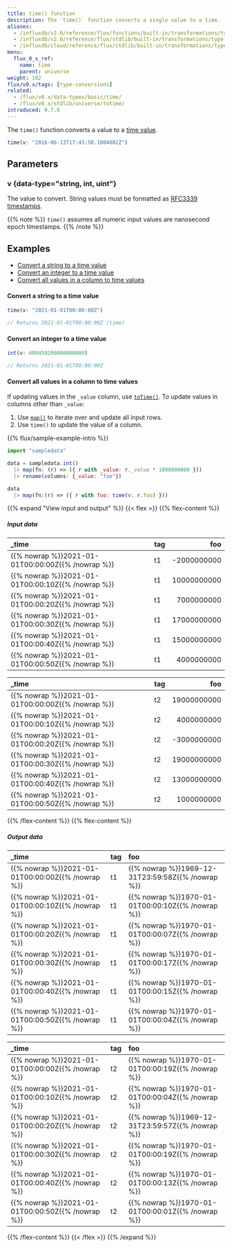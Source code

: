 ```yaml
---
title: time() function
description: The `time()` function converts a single value to a time.
aliases:
  - /influxdb/v2.0/reference/flux/functions/built-in/transformations/type-conversions/time/
  - /influxdb/v2.0/reference/flux/stdlib/built-in/transformations/type-conversions/time/
  - /influxdb/cloud/reference/flux/stdlib/built-in/transformations/type-conversions/time/
menu:
  flux_0_x_ref:
    name: time
    parent: universe
weight: 102
flux/v0.x/tags: [type-conversions]
related:
  - /flux/v0.x/data-types/basic/time/
  - /flux/v0.x/stdlib/universe/totime/
introduced: 0.7.0
---
```


The `time()` function converts a value to a [time value](/flux/v0.x/data-types/basic/time/).

```js
time(v: "2016-06-13T17:43:50.1004002Z")
```

## Parameters

### v {data-type="string, int, uint"}
The value to convert.
String values must be formatted as [RFC3339 timestamps](/influxdb/cloud/reference/glossary/#rfc3339-timestamp).

{{% note %}}
`time()` assumes all numeric input values are nanosecond epoch timestamps.
{{% /note %}}

## Examples

- [Convert a string to a time value](#convert-a-string-to-a-time-value)
- [Convert an integer to a time value](#convert-an-integer-to-a-time-value)
- [Convert all values in a column to time values](#convert-all-values-in-a-column-to-time-values)

#### Convert a string to a time value
```js
time(v: "2021-01-01T00:00:00Z")

// Returns 2021-01-01T00:00:00Z (time)
```

#### Convert an integer to a time value
```js
int(v: 609459200000000000)

// Returns 2021-01-01T00:00:00Z
```

#### Convert all values in a column to time values
If updating values in the `_value` column, use [`toTime()`](/flux/v0.x/stdlib/universe/totime/).
To update values in columns other than `_value`:

1. Use [`map()`](/flux/v0.x/stdlib/universe/map/) to iterate over and update all input rows.
2. Use `time()` to update the value of a column.

{{% flux/sample-example-intro %}}

```js
import "sampledata"

data = sampledata.int()
  |> map(fn: (r) => ({ r with _value: r._value * 1000000000 }))
  |> rename(columns: {_value: "foo"})

data
  |> map(fn:(r) => ({ r with foo: time(v: r.foo) }))
```

{{% expand "View input and output" %}}
{{< flex >}}
{{% flex-content %}}
##### Input data
| _time                                             | tag |         foo |
| :------------------------------------------------ | :-- | ----------: |
| {{% nowrap %}}2021-01-01T00:00:00Z{{% /nowrap %}} | t1  | -2000000000 |
| {{% nowrap %}}2021-01-01T00:00:10Z{{% /nowrap %}} | t1  | 10000000000 |
| {{% nowrap %}}2021-01-01T00:00:20Z{{% /nowrap %}} | t1  |  7000000000 |
| {{% nowrap %}}2021-01-01T00:00:30Z{{% /nowrap %}} | t1  | 17000000000 |
| {{% nowrap %}}2021-01-01T00:00:40Z{{% /nowrap %}} | t1  | 15000000000 |
| {{% nowrap %}}2021-01-01T00:00:50Z{{% /nowrap %}} | t1  |  4000000000 |

| _time                                             | tag |         foo |
| :------------------------------------------------ | :-- | ----------: |
| {{% nowrap %}}2021-01-01T00:00:00Z{{% /nowrap %}} | t2  | 19000000000 |
| {{% nowrap %}}2021-01-01T00:00:10Z{{% /nowrap %}} | t2  |  4000000000 |
| {{% nowrap %}}2021-01-01T00:00:20Z{{% /nowrap %}} | t2  | -3000000000 |
| {{% nowrap %}}2021-01-01T00:00:30Z{{% /nowrap %}} | t2  | 19000000000 |
| {{% nowrap %}}2021-01-01T00:00:40Z{{% /nowrap %}} | t2  | 13000000000 |
| {{% nowrap %}}2021-01-01T00:00:50Z{{% /nowrap %}} | t2  |  1000000000 |

{{% /flex-content %}}
{{% flex-content %}}
##### Output data
| _time                                             | tag | foo                                               |
| :------------------------------------------------ | :-- | :------------------------------------------------ |
| {{% nowrap %}}2021-01-01T00:00:00Z{{% /nowrap %}} | t1  | {{% nowrap %}}1969-12-31T23:59:58Z{{% /nowrap %}} |
| {{% nowrap %}}2021-01-01T00:00:10Z{{% /nowrap %}} | t1  | {{% nowrap %}}1970-01-01T00:00:10Z{{% /nowrap %}} |
| {{% nowrap %}}2021-01-01T00:00:20Z{{% /nowrap %}} | t1  | {{% nowrap %}}1970-01-01T00:00:07Z{{% /nowrap %}} |
| {{% nowrap %}}2021-01-01T00:00:30Z{{% /nowrap %}} | t1  | {{% nowrap %}}1970-01-01T00:00:17Z{{% /nowrap %}} |
| {{% nowrap %}}2021-01-01T00:00:40Z{{% /nowrap %}} | t1  | {{% nowrap %}}1970-01-01T00:00:15Z{{% /nowrap %}} |
| {{% nowrap %}}2021-01-01T00:00:50Z{{% /nowrap %}} | t1  | {{% nowrap %}}1970-01-01T00:00:04Z{{% /nowrap %}} |

| _time                                             | tag | foo                                               |
| :------------------------------------------------ | :-- | :------------------------------------------------ |
| {{% nowrap %}}2021-01-01T00:00:00Z{{% /nowrap %}} | t2  | {{% nowrap %}}1970-01-01T00:00:19Z{{% /nowrap %}} |
| {{% nowrap %}}2021-01-01T00:00:10Z{{% /nowrap %}} | t2  | {{% nowrap %}}1970-01-01T00:00:04Z{{% /nowrap %}} |
| {{% nowrap %}}2021-01-01T00:00:20Z{{% /nowrap %}} | t2  | {{% nowrap %}}1969-12-31T23:59:57Z{{% /nowrap %}} |
| {{% nowrap %}}2021-01-01T00:00:30Z{{% /nowrap %}} | t2  | {{% nowrap %}}1970-01-01T00:00:19Z{{% /nowrap %}} |
| {{% nowrap %}}2021-01-01T00:00:40Z{{% /nowrap %}} | t2  | {{% nowrap %}}1970-01-01T00:00:13Z{{% /nowrap %}} |
| {{% nowrap %}}2021-01-01T00:00:50Z{{% /nowrap %}} | t2  | {{% nowrap %}}1970-01-01T00:00:01Z{{% /nowrap %}} |
{{% /flex-content %}}
{{< /flex >}}
{{% /expand %}}
